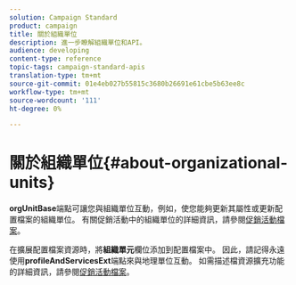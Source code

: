 ```yaml
---
solution: Campaign Standard
product: campaign
title: 關於組織單位
description: 進一步瞭解組織單位和API。
audience: developing
content-type: reference
topic-tags: campaign-standard-apis
translation-type: tm+mt
source-git-commit: 01e4eb027b55815c3680b26691e61cbe5b63ee8c
workflow-type: tm+mt
source-wordcount: '111'
ht-degree: 0%

---
```



# 關於組織單位{#about-organizational-units}

**orgUnitBase**&#x200B;端點可讓您與組織單位互動，例如，使您能夠更新其屬性或更新配置檔案的組織單位。 有關促銷活動中的組織單位的詳細資訊，請參閱[促銷活動檔案](https://experienceleague.adobe.com/docs/campaign-standard/using/administrating/users-and-security/organizational-units.html?lang=en#administrating)。

在擴展配置檔案資源時，將&#x200B;**組織單元**&#x200B;欄位添加到配置檔案中。 因此，請記得永遠使用&#x200B;**profileAndServicesExt**&#x200B;端點來與地理單位互動。 如需描述檔資源擴充功能的詳細資訊，請參閱[促銷活動檔案](https://experienceleague.adobe.com/docs/campaign-standard/using/administrating/users-and-security/organizational-units.html?lang=en#partitioning-profiles)。
